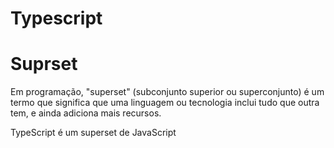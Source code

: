 # Typescript

# Suprset

Em programação, "superset" (subconjunto superior ou superconjunto) é um termo que significa que uma linguagem ou tecnologia inclui tudo que outra tem, e ainda adiciona mais recursos.

TypeScript é um superset de JavaScript